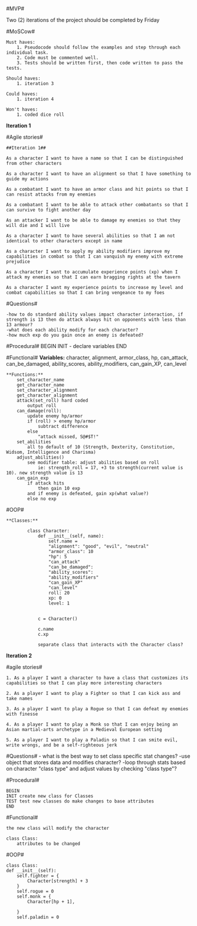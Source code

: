 #MVP#

Two (2) iterations of the project should be completed by Friday

#MoSCow#

    Must haves:
        1. Pseudocode should follow the examples and step through each individual task.
        2. Code must be commented well.
        3. Tests should be written first, then code written to pass the tests.
    
    Should haves:
        1. iteration 3

    Could haves:
        1. iteration 4

    Won't haves:
        1. coded dice roll



**Iteration 1**

#Agile stories#

    ##Iteration 1##

    As a character I want to have a name so that I can be distinguished from other characters

    As a character I want to have an alignment so that I have something to guide my actions

    As a combatant I want to have an armor class and hit points so that I can resist attacks from my enemies

    As a combatant I want to be able to attack other combatants so that I can survive to fight another day

    As an attacker I want to be able to damage my enemies so that they will die and I will live

    As a character I want to have several abilities so that I am not identical to other characters except in name

    As a character I want to apply my ability modifiers improve my capabilities in combat so that I can vanquish my enemy with extreme prejudice

    As a character I want to accumulate experience points (xp) when I attack my enemies so that I can earn bragging rights at the tavern

    As a character I want my experience points to increase my level and combat capabilities so that I can bring vengeance to my foes

#Questions#

    -how to do standard ability values impact character interaction, if strength is 13 then do attack always hit on opponents with less than 13 armour?
    -what does each ability modify for each character?
    -how much exp do you gain once an enemy is defeated?

#Procedural#
    BEGIN
    INIT - declare variables
    END

#Functional#
    **Variables:**
        character, alignment, armor_class, hp, can_attack, can_be_damaged, ability_scores, ability_modifiers, can_gain_XP, can_level 



    **Functions:**
        set_character_name
        get_character_name
        set_character_alignment
        get_character_alignment
        attack(set_roll) hard coded
            output roll
        can_damage(roll):
            update enemy hp/armor
            if (roll) > enemy hp/armor
                subtract difference
            else
                "attack missed, S@#$T!"
        set_abilities
            all to default of 10 (Strength, Dexterity, Constitution, Widsom, Intelligence and Charisma)
        adjust_abilities()
            see modifier table: adjust abilities based on roll
                ie: strength_roll = 17, +3 to strength(current value is 10). new strength value is 13
        can_gain_exp
            if attack hits
                then gain 10 exp
            and if enemy is defeated, gain xp(what value?)
            else no exp
            
        
        
            




#OOP#

    **Classes:**

            class Character:
                def __init__(self, name):
                    self.name = 
                    "alignment": "good", "evil", "neutral"
                    "armor_class": 10
                    "hp": 5
                    "can_attack"
                    "can_be_damaged":
                    "ability_scores":
                    "ability_modifiers"
                    "can_gain_XP"
                    "can_level"
                    roll: 20
                    xp: 0
                    level: 1


                c = Character()

                c.name
                c.xp

                separate class that interacts with the Character class?


**Iteration 2**

#agile stories#

    1. As a player I want a character to have a class that customizes its capabilities so that I can play more interesting characters

    2. As a player I want to play a Fighter so that I can kick ass and take names

    3. As a player I want to play a Rogue so that I can defeat my enemies with finesse

    4. As a player I want to play a Monk so that I can enjoy being an Asian martial-arts archetype in a Medieval European setting

    5. As a player I want to play a Paladin so that I can smite evil, write wrongs, and be a self-righteous jerk

#Questions#
    - what is the best way to set class specific stat changes?
        -use object that stores data and modifies character?
        -loop through stats based on character "class type" and adjust values by checking "class type"?


#Procedural#

    BEGIN
    INIT create new class for Classes
    TEST test new classes do make changes to base attributes
    END

#Functional#

    the new class will modify the character
    
    class Class:
        attributes to be changed

    


#OOP#

    class Class:
    def __init__(self):
        self.fighter = {
            Character[strength] + 3
        }
        self.rogue = 0
        self.monk = {
            Character[hp + 1],

        }
        self.paladin = 0